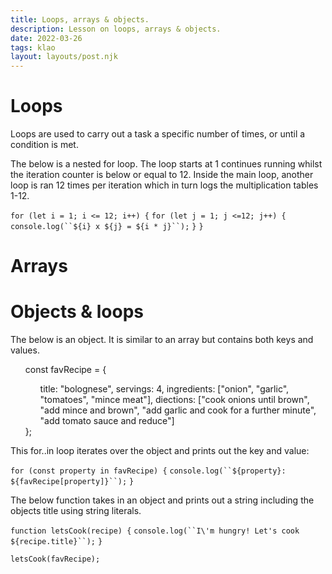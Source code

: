 ```yaml
---
title: Loops, arrays & objects.
description: Lesson on loops, arrays & objects.
date: 2022-03-26
tags: klao
layout: layouts/post.njk
---
```


# Loops

Loops are used to carry out a task a specific number of times, or until a condition is met. 

The below is a nested for loop. The loop starts at 1 continues running whilst the iteration counter is below or equal to 12. Inside the main loop, another loop is ran 12 times per iteration which in turn  logs the multiplication tables 1-12.

`for (let i = 1; i <= 12; i++) {`
  `for (let j = 1; j <=12; j++) {`
    `console.log(``${i} x ${j} = ${i * j}``);`
  `}`
`}`

# Arrays

# Objects & loops

The below is an object. It is similar to an array but contains both keys and values.

<ul>
const favRecipe = {
    <ul>
  title: "bolognese",
  servings: 4,
  ingredients: ["onion", "garlic", "tomatoes", "mince meat"],
  diections: ["cook onions until brown", "add mince and brown", "add garlic and cook for a further minute", "add tomato sauce and reduce"]
  </ul>
};
</ul>

This for..in loop iterates over the object and prints out the key and value:

`for (const property in favRecipe) {`
  `console.log(``${property}: ${favRecipe[property]}``);`
`}`

The below function takes in an object and prints out a string including the objects title using string literals.

`function letsCook(recipe) {`
    `console.log(``I\'m hungry! Let's cook ${recipe.title}``);`
`}`

`letsCook(favRecipe);`